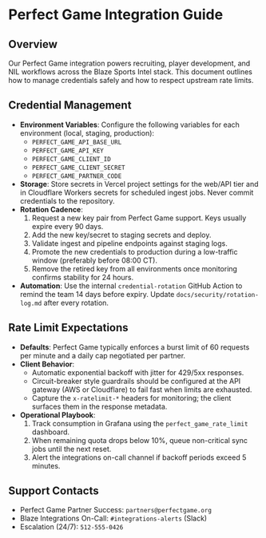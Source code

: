 # Perfect Game Integration Guide

## Overview
Our Perfect Game integration powers recruiting, player development, and NIL workflows across the Blaze Sports Intel stack. This document outlines how to manage credentials safely and how to respect upstream rate limits.

## Credential Management
- **Environment Variables**: Configure the following variables for each environment (local, staging, production):
  - `PERFECT_GAME_API_BASE_URL`
  - `PERFECT_GAME_API_KEY`
  - `PERFECT_GAME_CLIENT_ID`
  - `PERFECT_GAME_CLIENT_SECRET`
  - `PERFECT_GAME_PARTNER_CODE`
- **Storage**: Store secrets in Vercel project settings for the web/API tier and in Cloudflare Workers secrets for scheduled ingest jobs. Never commit credentials to the repository.
- **Rotation Cadence**:
  1. Request a new key pair from Perfect Game support. Keys usually expire every 90 days.
  2. Add the new key/secret to staging secrets and deploy.
  3. Validate ingest and pipeline endpoints against staging logs.
  4. Promote the new credentials to production during a low-traffic window (preferably before 08:00 CT).
  5. Remove the retired key from all environments once monitoring confirms stability for 24 hours.
- **Automation**: Use the internal `credential-rotation` GitHub Action to remind the team 14 days before expiry. Update `docs/security/rotation-log.md` after every rotation.

## Rate Limit Expectations
- **Defaults**: Perfect Game typically enforces a burst limit of 60 requests per minute and a daily cap negotiated per partner.
- **Client Behavior**:
  - Automatic exponential backoff with jitter for 429/5xx responses.
  - Circuit-breaker style guardrails should be configured at the API gateway (AWS or Cloudflare) to fail fast when limits are exhausted.
  - Capture the `x-ratelimit-*` headers for monitoring; the client surfaces them in the response metadata.
- **Operational Playbook**:
  1. Track consumption in Grafana using the `perfect_game_rate_limit` dashboard.
  2. When remaining quota drops below 10%, queue non-critical sync jobs until the next reset.
  3. Alert the integrations on-call channel if backoff periods exceed 5 minutes.

## Support Contacts
- Perfect Game Partner Success: `partners@perfectgame.org`
- Blaze Integrations On-Call: `#integrations-alerts` (Slack)
- Escalation (24/7): `512-555-0426`
